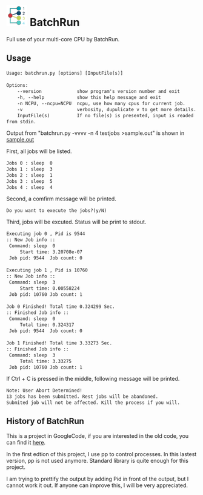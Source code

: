 ![](logo.png) BatchRun
========

Full use of your multi-core CPU by BatchRun.

## Usage

    Usage: batchrun.py [options] [InputFile(s)]

    Options:
        --version             show program's version number and exit
        -h, --help            show this help message and exit
        -n NCPU, --ncpu=NCPU  ncpu, use how many cpus for current job.
        -v                    verbosity, dupulicate v to get more details.
        InputFile(s)          If no file(s) is presented, input is readed from stdin.

Output from "batchrun.py -vvvv -n 4 testjobs >sample.out" is shown in [sample.out](sample.out)

First, all jobs will be listed. 

    Jobs 0 : sleep  0
    Jobs 1 : sleep  3
    Jobs 2 : sleep  1
    Jobs 3 : sleep  5
    Jobs 4 : sleep  4

Second, a comfirm message will be printed.

    Do you want to execute the jobs?(y/N) 

Third, jobs will be excuted. Status will be print to stdout.

    Executing job 0 , Pid is 9544
    :: New Job info :: 
     Command: sleep  0
         Start time: 3.20708e-07
     Job pid: 9544	Job count: 0
     
    Executing job 1 , Pid is 10760
    :: New Job info :: 
     Command: sleep  3
         Start time: 0.00558224
     Job pid: 10760	Job count: 1
     
    Job 0 Finished! Total time 0.324299 Sec.
    :: Finished Job info :: 
     Command: sleep  0
         Total time: 0.324317
     Job pid: 9544	Job count: 0
     
    Job 1 Finished! Total time 3.33273 Sec.
    :: Finished Job info :: 
     Command: sleep  3
         Total time: 3.33275
     Job pid: 10760	Job count: 1
  
If Ctrl + C is pressed in the middle, following message will be printed.

    Note: User Abort Determined!
    13 jobs has been submitted. Rest jobs will be abandoned.
    Submited job will not be affected. Kill the process if you will.


## History of BatchRun

This is a project in GoogleCode, if you are interested in the old code, you can find it [here](https://code.google.com/p/batchrun/).

In the first edtion of this project, I use pp to control processes. In this lastest version, pp is not used anymore. Standard library is quite enough for this project.

I am trying to prettify the output by adding Pid in front of the output, but I cannot work it out. If anyone can improve this, I will be very appreciated. 
